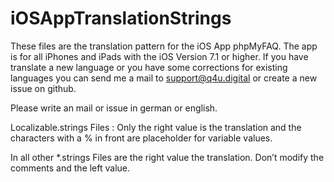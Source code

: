 # iOSAppTranslationStrings

These files are the translation pattern for the iOS App phpMyFAQ. The app is for all iPhones and iPads with the iOS Version 7.1 or higher. If you have translate a new language or you have some corrections for existing languages you can send me a mail to support@q4u.digital or create a new issue on github.

Please write an mail or issue in german or english.

Localizable.strings Files :
Only the right value is the translation and the characters with a % in front are placeholder for variable values.

In all other *.strings Files are the right value the translation. Don’t modify the comments and the left value.
